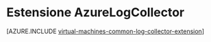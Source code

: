<properties
   pageTitle="Estensione della macchina virtuale AzureLogCollector | Microsoft Azure"
   description="Descrive l'estensione della macchina virtuale AzureLogCollector, che raccoglie tutti i file di log e li raggruppa in un'unica posizione nel servizio di archiviazione di Azure."
   services="virtual-machines-linux"
   documentationCenter="virtual-machines"
   authors="squillace"
   manager="timlt"
   editor=""/>

<tags
   ms.service="virtual-machines-linux"
   ms.devlang="powershell"
   ms.topic="article"
   ms.tgt_pltfrm="vm-linux"
   ms.workload="infrastructure"
   ms.date="11/12/2015"
   ms.author="rasquill"/>

# Estensione AzureLogCollector



[AZURE.INCLUDE [virtual-machines-common-log-collector-extension](../../includes/virtual-machines-common-log-collector-extension.md)]

<!----HONumber=AcomDC_0323_2016-->